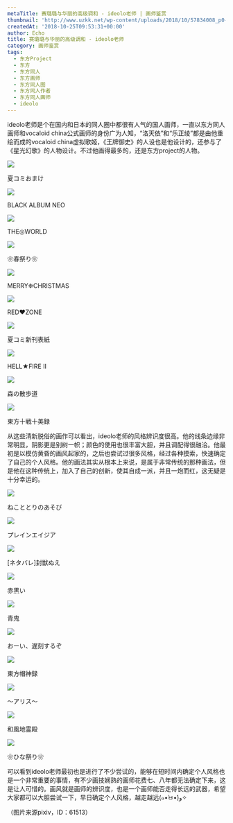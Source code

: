 ```yaml
---
metaTitle: 赛璐璐与华丽的高级调和 - ideolo老师 | 画师鉴赏
thumbnail: 'http://www.uzkk.net/wp-content/uploads/2018/10/57834008_p0-825x510.png'
createdAt: '2018-10-25T09:53:31+00:00'
author: Echo
title: 赛璐璐与华丽的高级调和 - ideolo老师
category: 画师鉴赏
tags:
  - 东方Project
  - 东方
  - 东方同人
  - 东方画师
  - 东方同人图
  - 东方同人作者
  - 东方同人画师
  - ideolo
---
```


ideolo老师是个在国内和日本的同人圈中都很有人气的国人画师，一直以东方同人画师和vocaloid china公式画师的身份广为人知，“洛天依”和“乐正绫”都是由他重绘而成的vocaloid china虚拟歌姬，《王牌御史》的人设也是他设计的，还参与了《星光幻歌》的人物设计。不过他画得最多的，还是东方project的人物。

![](http://www.uzkk.net/wp-content/uploads/2018/10/58232224_p0.png)

夏コミおまけ

![](http://www.uzkk.net/wp-content/uploads/2018/10/45243689_p0-725x1024.png)

BLACK ALBUM NEO

![](http://www.uzkk.net/wp-content/uploads/2018/10/15033854_p0_master1200-724x1024.jpg)

THE◎WORLD

![](http://www.uzkk.net/wp-content/uploads/2018/10/16784010_p0.png)

❀春祭り❀

![](http://www.uzkk.net/wp-content/uploads/2018/10/15467398_p0-716x1024.png)

MERRY❉CHRISTMAS

![](http://www.uzkk.net/wp-content/uploads/2018/10/20828710_p0-708x1024.png)

RED♥ZONE

![](http://www.uzkk.net/wp-content/uploads/2018/10/20294563_p0-1024x768.png)

夏コミ新刊表紙

![](http://www.uzkk.net/wp-content/uploads/2018/10/58157475_p0-1024x731.png)

HELL★FIRE II

![](http://www.uzkk.net/wp-content/uploads/2018/10/57834008_p0-1024x744.png)

森の散歩道

![](http://www.uzkk.net/wp-content/uploads/2018/10/35861543_p0-1024x724.png)

東方十戦十美録

从这些清新脱俗的画作可以看出，ideolo老师的风格辨识度很高。他的线条边缘非常明显，阴影更是别树一帜；颜色的使用也很丰富大胆，并且调配得很融洽。他最初是以模仿黄昏的画风起家的，之后也尝试过很多风格，经过各种摸索，快速确定了自己的个人风格。他的画法其实从根本上来说，是属于非常传统的那种画法，但是他在这种传统上，加入了自己的创新，使其自成一派，并且一炮而红，这无疑是十分幸运的。

![](http://www.uzkk.net/wp-content/uploads/2018/10/12506768_p0.png)

ねこととりのあそび

![](http://www.uzkk.net/wp-content/uploads/2018/10/9193603_p0.png)

プレインエイジア

![](http://www.uzkk.net/wp-content/uploads/2018/10/5707472_p0.png)

[ネタバレ]封獣ぬえ

![](http://www.uzkk.net/wp-content/uploads/2018/10/9237453_p0.png)

赤黒い

![](http://www.uzkk.net/wp-content/uploads/2018/10/11218564_p0-725x1024.png)

青鬼

![](http://www.uzkk.net/wp-content/uploads/2018/10/11142018_p0-1024x703.png)

おーい、遅刻するぞ

![](http://www.uzkk.net/wp-content/uploads/2018/10/2097779_p0-1024x581.png)

東方帽神録

![](http://www.uzkk.net/wp-content/uploads/2018/10/12460962_p0-1024x503.jpg)

～アリス～

![](http://www.uzkk.net/wp-content/uploads/2018/10/6428005_p0-1024x744.png)

和風地霊殿

![](http://www.uzkk.net/wp-content/uploads/2018/10/9115815-705x1024.png)

❀ひな祭り❀

可以看到ideolo老师最初也是进行了不少尝试的，能够在短时间内确定个人风格也是一个非常重要的事情，有不少画技娴熟的画师花费七、八年都无法确定下来，这是让人可惜的。画风就是画师的辨识度，也是一个画师能否走得长远的武器，希望大家都可以大胆尝试一下，早日确定个人风格，越走越远(๑•̀ㅂ•́)و✧

（图片来源pixiv，ID：61513）
